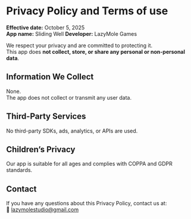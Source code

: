 # Privacy Policy and Terms of use

**Effective date:** October 5, 2025  
**App name:** Sliding Well
**Developer:** LazyMole Games  

We respect your privacy and are committed to protecting it.  
This app does **not collect, store, or share any personal or non-personal data**.

## Information We Collect
None.  
The app does not collect or transmit any user data.

## Third-Party Services
No third-party SDKs, ads, analytics, or APIs are used.

## Children’s Privacy
Our app is suitable for all ages and complies with COPPA and GDPR standards.

## Contact
If you have any questions about this Privacy Policy, contact us at:  
📧 [lazymolestudio@gmail.com](mailto:lazymolestudio@gmail.com)

